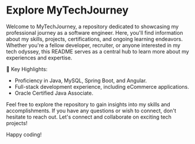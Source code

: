 # Explore MyTechJourney

Welcome to MyTechJourney, a repository dedicated to showcasing my professional journey as a software engineer. Here, you'll find information about my skills, projects, certifications, and ongoing learning endeavors. Whether you're a fellow developer, recruiter, or anyone interested in my tech odyssey, this README serves as a central hub to learn more about my experiences and expertise.

🌟 Key Highlights:
- Proficiency in Java, MySQL, Spring Boot, and Angular.
- Full-stack development experience, including eCommerce applications.
- Oracle Certified Java Associate.

Feel free to explore the repository to gain insights into my skills and accomplishments. If you have any questions or wish to connect, don't hesitate to reach out. Let's connect and collaborate on exciting tech projects!

Happy coding!
